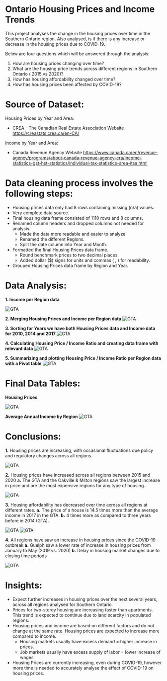 # Ontario Housing Prices and Income Trends

This project analyses the change in the housing prices over time in the Southern Ontario region. Also analysed, is if there is any increase or decrease in the housing prices due to COVID-19.

Below are four questions which will be answered through the analysis:

1. How are housing prices changing over time? 
2. What are the housing price trends across different regions in Southern Ontario ( 2015 vs 2020)?
3. How has housing affordability changed over time?
4. How has housing prices been affected by COVID-19?


# Source of Dataset:

Housing Prices by Year and Area:
 * CREA - The Canadian Real Estate Association Website
   https://creastats.crea.ca/en-CA/

Income by Year and Area:
 * Canada Revenue Agency Website
   https://www.canada.ca/en/revenue-agency/programs/about-canada-revenue-agency-cra/income-statistics-gst-hst-statistics/individual-tax-statistics-area-itsa.html


# Data cleaning process involves the following steps:

* Housing prices data only had 8 rows containing missing (n/a) values.
* Very complete data source.
* Final housing data frame consisted of 1110 rows and 8 columns.
* Renamed column headers and dropped columns not needed for analysis.
  * Made the data more readable and easier to analyze.
  * Renamed the different Regions.
  * Split the date column into Year and Month.
* Formatted the final Housing Prices data frame.
  * Round benchmark prices to two decimal places.
  * Added dollar ($) signs for units and commas ( , ) for readability.
* Grouped Housing Prices data frame by Region and Year.


# Data Analysis:

**1. Income per Region data**

![GTA](Figures/analysis_1.png)

**2. Merging Housing Prices and Income per Region data**
![GTA](Figures/analysis_2.png)

**3. Sorting for Years we have both Housing Prices data and Income data for 2010, 2014 and  2017**
![GTA](Figures/analysis_3.png)

**4. Calculating Housing Price / Income Ratio and creating data frame with relevant data**
![GTA](Figures/analysis_4.png)

**5. Summarizing and plotting Housing Price / Income Ratio per Region data with a Pivot table**
![GTA](Figures/analysis_5.png)

# Final Data Tables:

**Housing Prices**

![GTA](Figures/Housing_Prices.png)

**Average Annual Income by Region**
![GTA](Figures/Income_by_Region.png)


# Conclusions:

**1.** Housing prices are increasing, with occasional fluctuations due policy and regulatory changes across all regions.

![GTA](Figures/Housing_Price_per_Region.png)

**2.** Housing prices have increased across all regions between 2015 and 2020
  **a.** The GTA and the Oakville & Milton regions saw the largest increase in price and are the most expensive regions for any type of housing.

![GTA](Figures/ADD_IMAGE_File_NAME.png)

**3.** Housing affordability has decreased over time across all regions at different rates.
  **a.** The price of a house is 14.5 times more than the average income in 2017 in the GTA.
  **b.** 4 times more as compared to three years before in 2014 (GTA).

![GTA](Figures/GTA_Housing_Price_Over_Time.png)
![GTA](Figures/Price_to_Income_Ratio.png)

**4.** All regions have saw an increase in housing prices since the COVID-19 outbreak
  **a.** Guelph saw a lower rate of increase in housing prices from January to May (2019 vs. 2020)
  **b.** Delay in housing market changes due to closing time periods

![GTA](Figures/ADD_IMAGE_File_NAME.png)


# Insights:

* Expect further increases in housing prices over  the next several years, across all regions analysed for Southern Ontario.
* Prices for two-storey housing are increasing faster than apartments. This trend is expected to continue due to land scarcity in populated regions.
* Housing prices and income are based on different factors and do not change at the same rate. Housing prices are expected to increase more compared to income.
  * Housing markets usually have excess demand = higher increase in prices.
  * Job markets usually have excess supply of labor = lower increase of wages.
* Housing Prices are currently increasing, even during COVID-19, however more time is needed to accurately analyse the effect of COVID-19 on housing prices.

